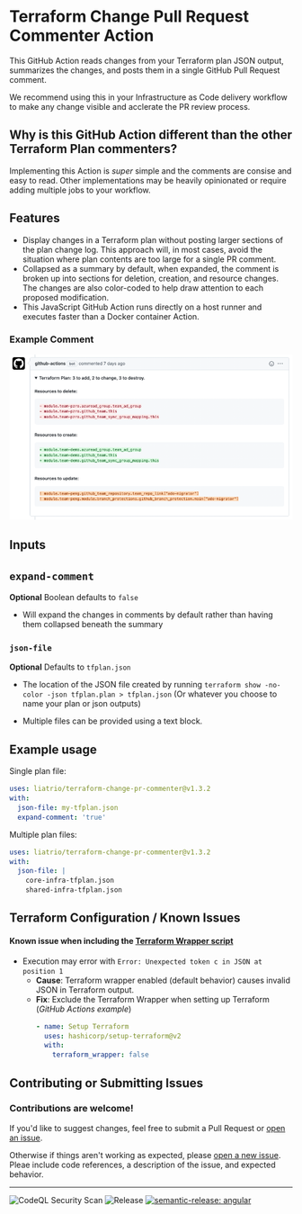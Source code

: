 # Terraform Change Pull Request Commenter Action
This GitHub Action reads changes from your Terraform plan JSON output, summarizes the changes, and posts them in a single GitHub Pull Request comment.

We recommend using this in your Infrastructure as Code delivery workflow to make any change visible and acclerate the PR review process.

## Why is this GitHub Action different than the other Terraform Plan commenters?

Implementing this Action is _super_ simple and the comments are consise and easy to read. Other implementations may be heavily opinionated or require adding multiple jobs to your workflow.

## Features

- Display changes in a Terraform plan without posting larger sections of the plan change log. This approach will, in most cases, avoid the situation where plan contents are too large for a single PR comment. 
- Collapsed as a summary by default, when expanded, the comment is broken up into sections for  deletion, creation, and resource changes. The changes are also color-coded to help draw attention to each proposed modification.
- This JavaScript GitHub Action runs directly on a host runner and executes faster than a Docker container Action.

### Example Comment
![terraform-changes](./assets/terraform-changes.png)

## Inputs

## `expand-comment`

**Optional** Boolean defaults to `false`

- Will expand the changes in comments by default rather than having them collapsed beneath the summary

### `json-file`

**Optional** Defaults to `tfplan.json`

- The location of the JSON file created by running `terraform show -no-color -json tfplan.plan > tfplan.json` (Or whatever you choose to name your plan or json outputs)

- Multiple files can be provided using a text block.

## Example usage
Single plan file:
```yaml
uses: liatrio/terraform-change-pr-commenter@v1.3.2
with:
  json-file: my-tfplan.json
  expand-comment: 'true' 
```
Multiple plan files:
```yaml
uses: liatrio/terraform-change-pr-commenter@v1.3.2
with:
  json-file: |
    core-infra-tfplan.json
    shared-infra-tfplan.json
```

## Terraform Configuration / Known Issues
#### Known issue when including the [Terraform Wrapper script](https://github.com/hashicorp/setup-terraform#inputs)
- Execution may error with `Error: Unexpected token c in JSON at position 1`
  - **Cause**: Terraform wrapper enabled (default behavior) causes invalid JSON in Terraform output.
  - **Fix**: Exclude the Terraform Wrapper when setting up Terraform (*GitHub Actions example*)
    ```yaml
    - name: Setup Terraform
      uses: hashicorp/setup-terraform@v2
      with:
        terraform_wrapper: false
    ```

## Contributing or Submitting Issues

### Contributions are welcome!
If you'd like to suggest changes, feel free to submit a Pull Request or [open an issue](https://github.com/liatrio/terraform-change-pr-commenter/issues/new).

Otherwise if things aren't working as expected, please [open a new issue](https://github.com/liatrio/terraform-change-pr-commenter/issues/new). Pleae include code references, a description of the issue, and expected behavior.

--- 
![CodeQL Security Scan](https://github.com/liatrio/terraform-change-pr-commenter/actions/workflows/codeql-analysis.yml/badge.svg?branch=main)
![Release](https://github.com/liatrio/terraform-change-pr-commenter/actions/workflows/release.yml/badge.svg?branch=main)
[![semantic-release: angular](https://img.shields.io/badge/semantic--release-angular-e10079?logo=semantic-release)](https://github.com/semantic-release/semantic-release)
